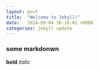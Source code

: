 ```yaml
---
layout: post
title:  "Welcome to Jekyll!"
date:   2014-09-04 16:16:01 +0000
categories: jekyll update
---
```


### some markdonwn 

__bold__ _italic_ 